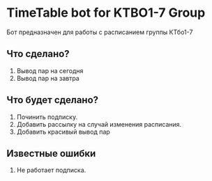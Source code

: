 # TimeTable bot for KTBO1-7 Group
Бот  предназначен для работы с расписанием группы КТбо1-7

## Что сделано?
1. Вывод пар на сегодня
2. Вывод пар на завтра

## Что будет сделано?
1. Починить подписку. 
2. Добавить рассылку на случай изменения расписания.
3. Добавить красивый вывод пар

## Известные ошибки
1. Не работает подписка.


